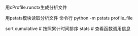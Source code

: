 用cProfile.runctx生成分析文件

用pstats模块读取分析文件
命令行
python -m pstats profile_file

sort cumulative # 按照累计时间排序
stats # 查看函数调用信息

